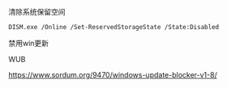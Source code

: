 清除系统保留空间
```
DISM.exe /Online /Set-ReservedStorageState /State:Disabled
```

禁用win更新

WUB

https://www.sordum.org/9470/windows-update-blocker-v1-8/

